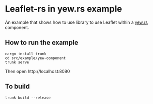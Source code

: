 # Leaflet-rs in yew.rs example

An example that shows how to use library to use Leaflet within
a [yew.rs](https://yew.rs) component.

## How to run the example

```
cargo install trunk
cd src/example/yew-component
trunk serve
```

Then open http://localhost:8080

## To build

```
trunk build --release
```
